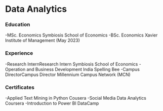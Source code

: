# Data Analytics


### Education
-MSc. Economics  Symbiosis School of Economics 
-BSc. Economics  Xavier Institute of Management (May 2023)

### Experience
-Research InternResearch Intern  Symbiosis School of Economics
-Operation and Business Development  India Spelling Bee
-Campus DirectorCampus Director  Millennium Campus Network (MCN)

### Certificates
-Applied Text Mining in Python  Cousera
-Social Media Data Analytics  Coursera
-Introduction to Power BI DataCamp
